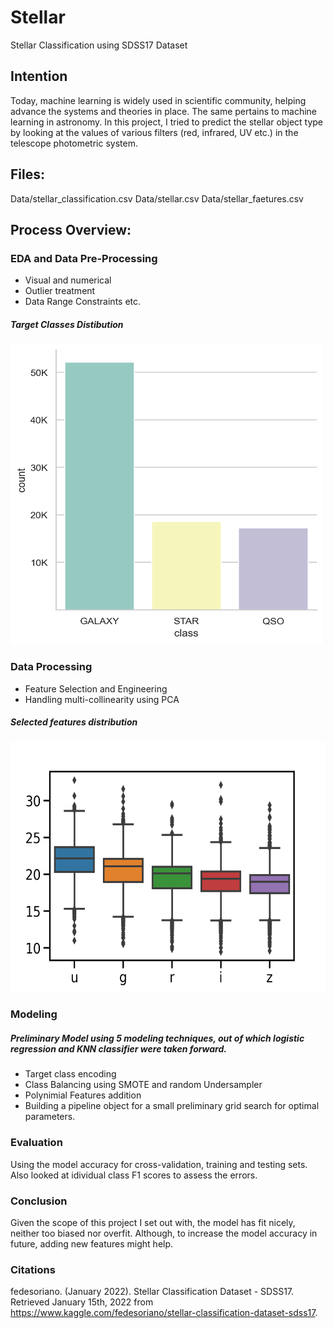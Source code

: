# Stellar
Stellar Classification using SDSS17 Dataset
 
## Intention
Today, machine learning is widely used in scientific community, helping advance the systems and theories in place. The same pertains to machine learning in astronomy. In this project, I tried to predict the stellar object type by looking at the values of various filters (red, infrared, UV etc.) in the telescope photometric system.


## Files:
Data/stellar_classification.csv
Data/stellar.csv
Data/stellar_faetures.csv


## Process Overview:

### EDA and Data Pre-Processing
- Visual and numerical
- Outlier treatment
- Data Range Constraints etc.

##### Target Classes Distibution
<img src="https://github.com/harshbaberwal21/Stellar-Classification/blob/c5097dbf5506dc1817246b1ff5b7377a89e8254b/Class_Dist.png" width="500" height="480">

### Data Processing
- Feature Selection and Engineering
- Handling multi-collinearity using PCA

##### Selected features distribution
<img src="https://github.com/harshbaberwal21/Stellar-Classification/blob/d29dd2879b274ac51a61e7923aedce1ca60ed3cd/Features_BoxPlot.png" width="600" height="400">

### Modeling
##### Preliminary Model using 5 modeling techniques, out of which logistic regression and KNN classifier were taken forward.
- Target class encoding
- Class Balancing using SMOTE and random Undersampler
- Polynimial Features addition
- Building a pipeline object for a small preliminary grid search for optimal parameters.

### Evaluation
Using the model accuracy for cross-validation, training and testing sets. Also looked at idividual class F1 scores to assess the errors.

### Conclusion
Given the scope of this project I set out with, the model has fit nicely, neither too biased nor overfit. Although, to increase the model accuracy in future, adding new features might help.

### Citations
fedesoriano. (January 2022). Stellar Classification Dataset - SDSS17. Retrieved January 15th, 2022 from https://www.kaggle.com/fedesoriano/stellar-classification-dataset-sdss17.
